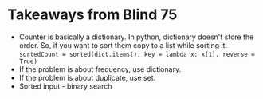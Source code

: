 # Takeaways from Blind 75

- Counter is basically a dictionary. In python, dictionary doesn't store the order. So, if you want to sort them copy to a list while sorting it. `sortedCount = sorted(dict.items(), key = lambda x: x[1], reverse = True)`
- If the problem is about frequency, use dictionary.
- If the problem is about duplicate, use set.
- Sorted input - binary search
